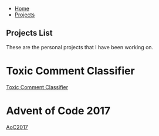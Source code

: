 
<nav class="main-nav">
  <ul>
    <li><a href="/" {% if page.url == "/" %}class="active"{% endif %}>Home</a></li>
    <li><a href="/projects.md" {% if page.url == "/projects.md" %}class="active"{% endif %}>Projects</a></li>
  </ul>
</nav>


## Projects List
These are the personal projects that I have been working on.


# Toxic Comment Classifier
[Toxic Comment Classifier](https://kubz113.github.io/Toxic-Comment-Classification/)

# Advent of Code 2017
[AoC2017](https://kubz113.github.io/adventOfCode2017/)


